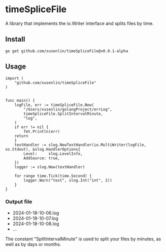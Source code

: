 # timeSpliceFile
A library that implements the io.Writer interface and splits files by time.

## Install
```
go get github.com/xusenlin/timeSpliceFile@v0.0.1-alpha
```


## Usage

```golang
import (
    "github.com/xusenlin/timeSpliceFile"
)


func main() {
    logFile, err := timeSpliceFile.New(
        "/Users/xusenlin/golangProject/errLog",
        timeSpliceFile.SplitIntervalMinute,
        "log",
    )
    if err != nil {
        fmt.Println(err)
    return
    }
    textHandler := slog.NewTextHandler(io.MultiWriter(logFile, os.Stdout), &slog.HandlerOptions{
        Level:     slog.LevelInfo,
        AddSource: true,
    })
    logger := slog.New(textHandler)

    for range time.Tick(time.Second) {
        logger.Warn("test", slog.Int("int", 2))
    }
}
```
### Output file
- 2024-01-18-10-06.log
- 2024-01-18-10-07.log
- 2024-01-18-10-08.log
- ...

The constant "SplitIntervalMinute" is used to split your files by minutes, as well as by days or months.